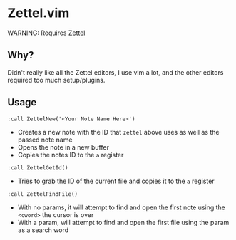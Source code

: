 # Zettel.vim
WARNING: Requires [Zettel](https://github.com/grantmiiller/zettel)

## Why?
Didn't really like all the Zettel editors, I use vim a lot, and the other editors required too much setup/plugins.

## Usage
`:call ZettelNew('<Your Note Name Here>')`
- Creates a new note with the ID that `zettel` above uses as well as the passed note name
- Opens the note in a new buffer
- Copies the notes ID to the `a` register

`:call ZettelGetId()`
- Tries to grab the ID of the current file and copies it to the `a` register

`:call ZettelFindFile()`
- With no params, it will attempt to find and open the first note using the `<cword>` the cursor is over
- With a param, will attempt to find and open the first file using the param as a search word
